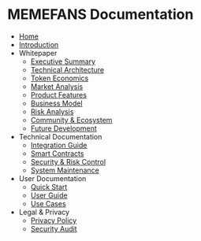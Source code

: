 # MEMEFANS Documentation

* [Home](/)
* [Introduction](whitepaper/README.md)
* Whitepaper
  * [Executive Summary](whitepaper/executive-summary.md)
  * [Technical Architecture](whitepaper/technical-architecture.md)
  * [Token Economics](whitepaper/token-economics.md)
  * [Market Analysis](whitepaper/market-analysis.md)
  * [Product Features](whitepaper/product-features.md)
  * [Business Model](whitepaper/business-model.md)
  * [Risk Analysis](whitepaper/risk-analysis.md)
  * [Community & Ecosystem](whitepaper/community-ecosystem.md)
  * [Future Development](whitepaper/future-development.md)
* Technical Documentation
  * [Integration Guide](whitepaper/integration-guide.md)
  * [Smart Contracts](whitepaper/smart-contracts.md)
  * [Security & Risk Control](whitepaper/security-risk-control.md)
  * [System Maintenance](whitepaper/system-maintenance.md)
* User Documentation
  * [Quick Start](quick-start/README.md)
  * [User Guide](whitepaper/user-guide.md)
  * [Use Cases](whitepaper/use-cases.md)
* Legal & Privacy
  * [Privacy Policy](privacy.md)
  * [Security Audit](whitepaper/security-audit.md)
